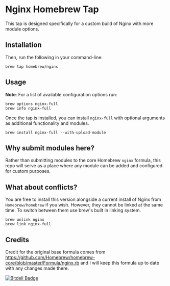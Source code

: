 # Nginx Homebrew Tap

This tap is designed specifically for a custom build of Nginx with more module options.


## Installation

Then, run the following in your command-line:

    brew tap homebrew/nginx

## Usage

**Note**: For a list of available configuration options run:

    brew options nginx-full
    brew info nginx-full

Once the tap is installed, you can install `nginx-full` with optional arguments as additional functionality and modules.

    brew install nginx-full --with-upload-module


## Why submit modules here?

Rather than submitting modules to the core Homebrew `nginx` formula, this repo will serve as a place where any module can be added and configured for custom purposes.


## What about conflicts?

You are free to install this version alongside a current install of Nginx from `Homebrew/homebrew` if you wish. However, they cannot be linked at the same time. To switch between them use brew's built in linking system.

    brew unlink nginx
    brew link nginx-full

## Credits

Credit for the original base formula comes from https://github.com/Homebrew/homebrew-core/blob/master/Formula/nginx.rb and I will keep this formula up to date with any changes made there.


[![Bitdeli Badge](https://d2weczhvl823v0.cloudfront.net/marcqualie/homebrew-nginx/trend.png)](https://bitdeli.com/free "Bitdeli Badge")

